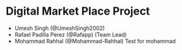 # Digital Market Place Project
- Umesh Singh (@UmeshSingh2002)
- Rafael Padilla Perez (@Rafapp) (Team Lead)
- Mohammad Rahhal (@Mohammad-Rahhal)
Test for mohammad